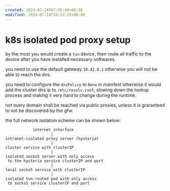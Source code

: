 ```yaml
---
created: 2024-07-24T07:55:49+08:00
modified: 2024-07-24T18:52:20+08:00
---
```


# k8s isolated pod proxy setup

by the most you would create a `tun` device, then route all traffic to the device after you have installed necessary softwares.

you need to use the default gateway `10.42.0.1` otherwise you will not be able to reach the dns.

you need to configure the `dnsPolicy` to `None` in manifest otherwise it would add the cluster dns ip to `/etc/resolv.conf`, slowing down the lookup process and making it very hard to change during the runtime.

not every domain shall be reached via public proxies, unless it is graranteed to not be discovered by the gfw.

the full network isolation scheme can be shown below:

```
            internet interface
                    |
intranet-isolated proxy server (hysteria)
                    |
cluster service with clusterIP
                    |
isolated socks5 server with only access
 to the hysteria service clusterIP and port
                    |
local socks5 service with clusterIP
                    |
isolated tun-routed pod with only access 
 to socks5 service clusterIP and port

```
